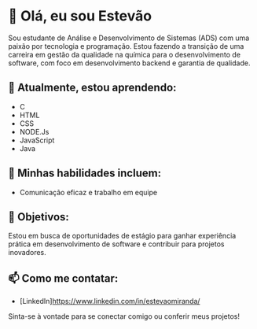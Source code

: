 # 👋 Olá, eu sou Estevão

Sou estudante de Análise e Desenvolvimento de Sistemas (ADS) com uma paixão por tecnologia e programação.
Estou fazendo a transição de uma carreira em gestão da qualidade na química para o desenvolvimento de software, com foco em desenvolvimento backend e garantia de qualidade.

## 🌱 Atualmente, estou aprendendo:
- C 
- HTML
- CSS
- NODE.Js
- JavaScript
- Java

## 💼 Minhas habilidades incluem:
- Comunicação eficaz e trabalho em equipe



## 🚀 Objetivos:
Estou em busca de oportunidades de estágio para ganhar experiência prática em desenvolvimento de software e contribuir para projetos inovadores.

## 📫 Como me contatar:
- [LinkedIn]https://www.linkedin.com/in/estevaomiranda/

Sinta-se à vontade para se conectar comigo ou conferir meus projetos!
